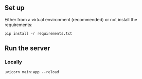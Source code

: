 ## Set up

Either from a virtual environment (recommended) or not install the requirements:

```shell
pip install -r requirements.txt
```

## Run the server

### Locally

```shell
uvicorn main:app --reload
```
